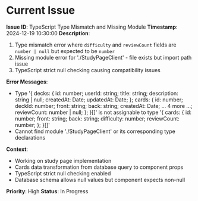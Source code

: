 # Current Issue

**Issue ID**: TypeScript Type Mismatch and Missing Module
**Timestamp**: 2024-12-19 10:30:00
**Description**: 
1. Type mismatch error where `difficulty` and `reviewCount` fields are `number | null` but expected to be `number`
2. Missing module error for './StudyPageClient' - file exists but import path issue
3. TypeScript strict null checking causing compatibility issues

**Error Messages**: 
- Type '{ decks: { id: number; userId: string; title: string; description: string | null; createdAt: Date; updatedAt: Date; }; cards: { id: number; deckId: number; front: string; back: string; createdAt: Date; ... 4 more ...; reviewCount: number | null; }; }[]' is not assignable to type '{ cards: { id: number; front: string; back: string; difficulty: number; reviewCount: number; }; }[]'
- Cannot find module './StudyPageClient' or its corresponding type declarations

**Context**: 
- Working on study page implementation
- Cards data transformation from database query to component props
- TypeScript strict null checking enabled
- Database schema allows null values but component expects non-null

**Priority**: High
**Status**: In Progress